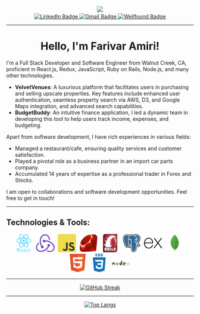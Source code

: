 <div id="header" align="center">
    <img src="[https://media.giphy.com/media/888R35MJTmDxQfRzfS/giphy.gif](https://giphy.com/clips/leroypatterson-roku-the-channel-bad-ideas-DHCwGhM8IwzjtbkoXk)" width="300"/>
    <div id="badges" align='center'>
        <a href="http://linkedin.com/in/farivar-amiri-458273198">
            <img src="https://img.shields.io/badge/linkedin-%230077B5.svg?style=for-the-badge&logo=linkedin&logoColor=white" alt="LinkedIn Badge"/>
        </a>
        <a href="mailto:farivaramiri@gmail.com">
            <img src="https://img.shields.io/badge/Gmail-D14836?style=for-the-badge&logo=gmail&logoColor=white" alt="Gmail Badge"/>
        </a>
        <a href="https://wellfound.com/u/farivar-amiri">
            <img src="https://img.shields.io/badge/Wellfound-%23D4D4D4.svg?style=for-the-badge&logo=AngelList&logoColor=black" alt="Wellfound Badge"/>
        </a>
    </div>
</div>

---

<h1 align='center'>Hello, I'm Farivar Amiri!</h1>

I'm a Full Stack Developer and Software Engineer from Walnut Creek, CA, proficient in React.js, Redux, JavaScript, Ruby on Rails, Node.js, and many other technologies.

- **VelvetVenues**: A luxurious platform that facilitates users in purchasing and selling upscale properties. Key features include enhanced user authentication, seamless property search via AWS, D3, and Google Maps integration, and advanced search capabilities.
- **BudgetBuddy**: An intuitive finance application, I led a dynamic team in developing this tool to help users track income, expenses, and budgeting.

Apart from software development, I have rich experiences in various fields:
- Managed a restaurant/cafe, ensuring quality services and customer satisfaction.
- Played a pivotal role as a business partner in an import car parts company.
- Accumulated 14 years of expertise as a professional trader in Forex and Stocks.

I am open to collaborations and software development opportunities. Feel free to get in touch!

---

## Technologies & Tools:
<div align='center'>
  <img src="https://github.com/devicons/devicon/blob/master/icons/react/react-original-wordmark.svg" title="React" alt="React" width="50" height="50"/>&nbsp;
  <img src="https://github.com/devicons/devicon/blob/master/icons/redux/redux-original.svg" title="Redux" alt="Redux " width="50" height="50"/>&nbsp;
  <img src="https://github.com/devicons/devicon/blob/master/icons/javascript/javascript-original.svg" title="JavaScript" alt="JavaScript" width="50" height="50"/>&nbsp;
  <img src="https://github.com/devicons/devicon/blob/master/icons/ruby/ruby-original.svg" title="Ruby" alt="Ruby" width="50" height="50"/>&nbsp;
  <img src="https://github.com/devicons/devicon/blob/master/icons/rails/rails-original-wordmark.svg" title="Rails" alt="Rails" width="50" height="50"/>&nbsp;
  <img src="https://github.com/devicons/devicon/blob/master/icons/postgresql/postgresql-original.svg" title="PostgreSQL" alt="PostgreSQL" width="50" height="50"/>&nbsp;
  <img src="https://github.com/devicons/devicon/blob/master/icons/express/express-original.svg" title="Express" alt="Express" width="50" height="50"/>&nbsp;
  <img src="https://github.com/devicons/devicon/blob/master/icons/mongodb/mongodb-original.svg" title="MongoDB" alt="MongoDB" width="50" height="50"/>&nbsp;
  <img src="https://github.com/devicons/devicon/blob/master/icons/html5/html5-original.svg" title="HTML5" alt="HTML5" width="50" height="50"/>&nbsp;
  <img src="https://github.com/devicons/devicon/blob/master/icons/css3/css3-plain-wordmark.svg"  title="CSS3" alt="CSS3" width="50" height="50"/>&nbsp;
  <img src="https://github.com/devicons/devicon/blob/master/icons/nodejs/nodejs-original-wordmark.svg" title="NodeJS" alt="NodeJS" width="50" height="50"/>&nbsp;
</div>

---

<div align="center">
    <a href="https://git.io/streak-stats">
        <img src="http://github-readme-streak-stats.herokuapp.com?user=Farivar90&theme=dark&background=000000" alt="GitHub Streak" />
    </a>
    <hr>
    <a href="https://github.com/anuraghazra/github-readme-stats">
        <img src="https://github-readme-stats.vercel.app/api/top-langs/?username=Farivar90&layout=compact&theme=vision-friendly-dark" alt="Top Langs" />
    </a>
</div>
